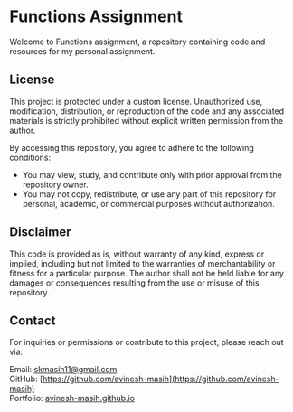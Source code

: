 # Functions Assignment

Welcome to Functions assignment, a repository containing code and resources for my personal assignment.

## License

This project is protected under a custom license. Unauthorized use, modification, distribution, or reproduction of the code and any associated materials is strictly prohibited without explicit written permission from the author.

By accessing this repository, you agree to adhere to the following conditions:

* You may view, study, and contribute only with prior approval from the repository owner.  
* You may not copy, redistribute, or use any part of this repository for personal, academic, or commercial purposes without authorization.

## Disclaimer 

This code is provided as is, without warranty of any kind, express or implied, including but not limited to the warranties of merchantability or fitness for a particular purpose. The author shall not be held liable for any damages or consequences resulting from the use or misuse of this repository.

## Contact

For inquiries or permissions or contribute to this project, please reach out via:

Email: [skmasih11@gmail.com](mailto:skmasih11@gmail.com)  
GitHub: [https://github.com/avinesh-masih](https://github.com/avinesh-masih)  
Portfolio: [avinesh-masih.github.io](https://avinesh-masih.github.io/)
